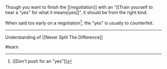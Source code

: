 Though you want to finish the [[negotiation]] with an "[[Train yourself to hear a "yes" for what it means|yes]]", it should be from the right kind.

When said too early on a negotiation[^1], the "yes" is usually to counterfeit.

---

Understanding of [[Never Split The Difference]]

#learn

[^1]: [[Don't push for an "yes"]]
